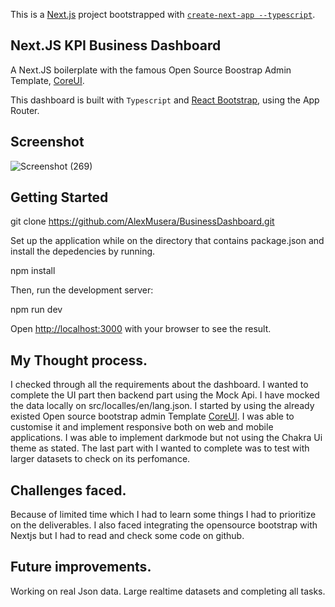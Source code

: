 This is a [Next.js](https://nextjs.org/) project bootstrapped with [`create-next-app --typescript`](https://github.com/vercel/next.js/tree/canary/packages/create-next-app).

## Next.JS KPI Business Dashboard

A Next.JS boilerplate with the famous Open Source Boostrap Admin Template, [CoreUI](https://coreui.io/).

This dashboard is built with `Typescript` and [React Bootstrap](https://react-bootstrap.github.io/), using the App Router.


## Screenshot


![Screenshot (269)](https://github.com/user-attachments/assets/2b2e21b2-c99a-434f-a989-635d4bf7628a)


## Getting Started

git clone https://github.com/AlexMusera/BusinessDashboard.git

Set up the application while on the directory that contains package.json and install the depedencies by running.

npm install    


Then, run the development server:

npm run dev

Open [http://localhost:3000](http://localhost:3000) with your browser to see the result.

## My Thought process.

I checked through all the requirements about the dashboard. I wanted to complete the UI part then backend part using the Mock Api. I have mocked the data locally on src/localles/en/lang.json. I started by using the already existed Open source bootstrap admin  Template [CoreUI](https://coreui.io/). I was able to customise it and  implement responsive both on web and mobile applications. I was able to implement darkmode but not using the Chakra Ui theme as stated. The last part with I wanted to complete was to test with larger datasets to check on its perfomance.

## Challenges faced.

Because of limited time which I had to learn some things I had to prioritize on the deliverables. I also faced integrating the opensource bootstrap with Nextjs but I had to read and check some code on github.

## Future improvements.

Working on real Json data. Large realtime datasets and completing all tasks.









